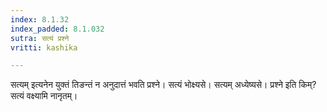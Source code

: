 ```yaml
---
index: 8.1.32
index_padded: 8.1.032
sutra: सत्यं प्रश्ने
vritti: kashika

---
```

सत्यम् इत्यनेन युक्तं तिङन्तं न अनुदात्तं भवति प्रश्ने। सत्यं भोक्ष्यसे। सत्यम् अध्येष्यसे। प्रश्ने इति किम्? सत्यं वक्ष्यामि नानृतम्।